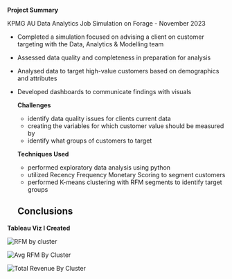 **Project Summary**

KPMG AU Data Analytics Job Simulation on Forage - November 2023

- Completed a simulation focused on advising a client on customer targeting with the Data, Analytics & Modelling team
- Assessed data quality and completeness in preparation for analysis
- Analysed data to target high-value customers based on demographics and attributes
- Developed dashboards to communicate findings with visuals

  **Challenges**
  - identify data quality issues for clients current data
  - creating the variables for which customer value should be measured by
  - identify what groups of customers to target 

  **Techniques Used**
  - performed exploratory data analysis using python 
  - utilized Recency Frequency Monetary Scoring to segment customers
  - performed K-means clustering with RFM segments to identify target groups 

  **Conclusions** 
  - 


  


**Tableau Viz I Created** 

![RFM by cluster](https://github.com/samgeles/KPMG-AU/assets/143467895/b513ea12-d430-496b-97cf-31bbf8eaf394)

![Avg RFM By Cluster](https://github.com/samgeles/KPMG-AU/assets/143467895/07e7ca2f-b896-4d58-bbe5-bf4556361300)

![Total Revenue By Cluster](https://github.com/samgeles/KPMG-AU/assets/143467895/40c8b0cb-3d71-4621-9f5e-17401e31bbe7)




